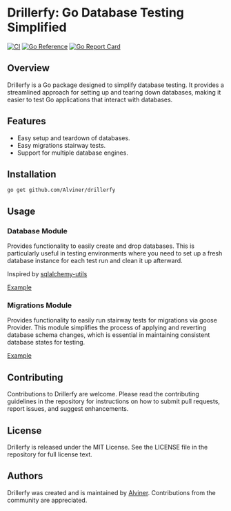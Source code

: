 # Drillerfy: Go Database Testing Simplified

[![CI](https://github.com/Alviner/drillerfy/actions/workflows/ci.yml/badge.svg)](https://github.com/Alviner/drillerfy/actions/workflows/ci.yml)
[![Go Reference](https://pkg.go.dev/badge/github.com/Alviner/drillerfy.svg)](https://pkg.go.dev/github.com/Alviner/drillerfy)
[![Go Report Card](https://goreportcard.com/badge/github.com/Alviner/drillerfy)](https://goreportcard.com/report/github.com/Alviner/drillerfy)

## Overview

Drillerfy is a Go package designed to simplify database testing.
It provides a streamlined approach for setting up and tearing down databases,
making it easier to test Go applications that interact with databases.

## Features

- Easy setup and teardown of databases.
- Easy migrations stairway tests.
- Support for multiple database engines.

## Installation

```(bash)
go get github.com/Alviner/drillerfy
```

## Usage

### Database Module

Provides functionality to easily create and drop databases.
This is particularly useful in testing environments where you need to set up a fresh database instance for each test run and clean it up afterward.

Inspired by [sqlalchemy-utils](https://github.com/kvesteri/sqlalchemy-utils)

[Example](examples/tempdb/main.go)

### Migrations Module

Provides functionality to easily run stairway tests for migrations via goose Provider.
This module simplifies the process of applying and reverting database schema changes,
which is essential in maintaining consistent database states for testing.

[Example](examples/migoose/main.go)

## Contributing

Contributions to Drillerfy are welcome.
Please read the contributing guidelines in the repository
for instructions on how to submit pull requests, report issues, and suggest enhancements.

## License

Drillerfy is released under the MIT License.
See the LICENSE file in the repository for full license text.

## Authors

Drillerfy was created and is maintained by [Alviner](https://github.com/Alviner).
Contributions from the community are appreciated.
